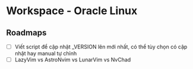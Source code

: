 # Workspace - Oracle Linux

## Roadmaps

- [ ] Viết script để cập nhật _VERSION lên mới nhất, có thể tùy chọn có cập nhật hay manual tự chỉnh
- [ ] LazyVim vs AstroNvim vs LunarVim vs NvChad